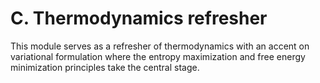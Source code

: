 C. Thermodynamics refresher
=======================

This module serves as a refresher of thermodynamics with an accent on variational formulation where the entropy maximization and free energy minimization principles take the central stage.
